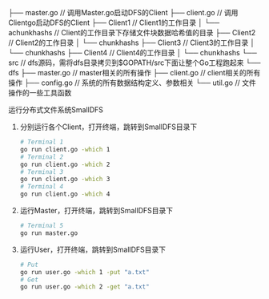 ├── master.go // 调用Master.go启动DFS的Client
├── client.go // 调用Clientgo启动DFS的Client
├── Client1 // Client1的工作目录
│ └── achunkhashs // Client的工作目录下存储文件块数据哈希值的目录
├── Client2 // Client2的工作目录
│ └── chunkhashs
├── Client3 // Client3的工作目录
│ └── chunkhashs
├── Client4 // Client4的工作目录
│ └── chunkhashs
└── src // dfs源码，需将dfs目录拷贝到$GOPATH/src下面让整个Go工程跑起来
 └── dfs
   ├── master.go // master相关的所有操作
   ├── client.go // client相关的所有操作
   ├── config.go // 系统的所有数据结构定义、参数相关
   └── util.go // 文件操作的一些工具函数

运行分布式文件系统SmallDFS

1. 分别运行各个Client，打开终端，跳转到SmallDFS目录下

   ```bash
   # Terminal 1
   go run client.go -which 1
   # Terminal 2
   go run client.go -which 2
   # Terminal 3
   go run client.go -which 3
   # Terminal 4
   go run client.go -which 4
   ```

2. 运行Master，打开终端，跳转到SmallDFS目录下

   ```bash
   # Terminal 5
   go run master.go
   ```

3. 运行User，打开终端，跳转到SmallDFS目录下

   ```bash
   # Put
   go run user.go -which 1 -put "a.txt"
   # Get
   go run user.go -which 2 -get "a.txt"
   ```


